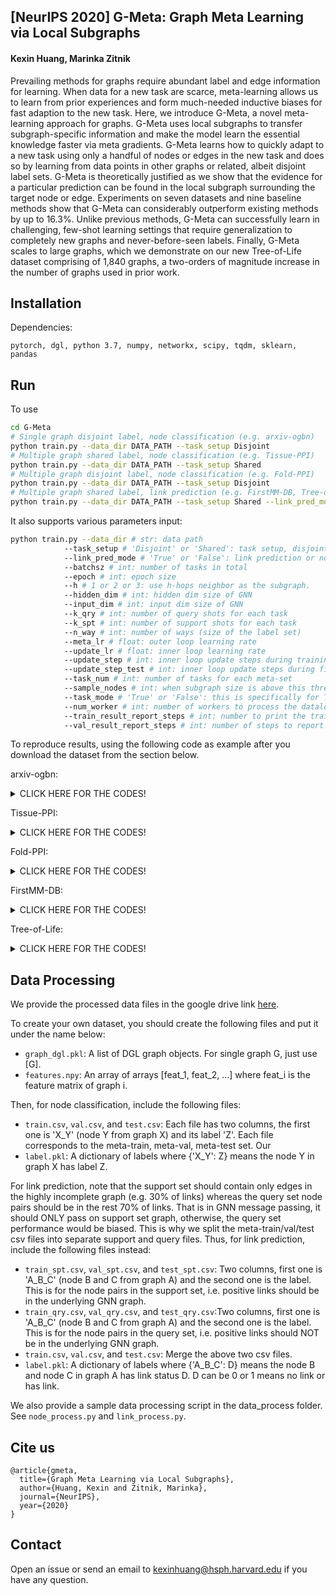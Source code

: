 ## [NeurIPS 2020] G-Meta: Graph Meta Learning via Local Subgraphs
#### Kexin Huang, Marinka Zitnik

Prevailing methods for graphs require abundant label and edge information for learning. When data for a new task are scarce, meta-learning allows us to learn from prior experiences and form much-needed inductive biases for fast adaption to the new task. Here, we introduce G-Meta, a novel meta-learning approach for graphs. G-Meta uses local subgraphs to transfer subgraph-specific information and make the model learn the essential knowledge faster via meta gradients. G-Meta learns how to quickly adapt to a new task using only a handful of nodes or edges in the new task and does so by learning from data points in other graphs or related, albeit disjoint label sets. G-Meta is theoretically justified as we show that the evidence for a particular prediction can be found in the local subgraph surrounding the target node or edge. Experiments on seven datasets and nine baseline methods show that G-Meta can considerably outperform existing methods by up to 16.3%. Unlike previous methods, G-Meta can successfully learn in challenging, few-shot learning settings that require generalization to completely new graphs and never-before-seen labels. Finally, G-Meta scales to large graphs, which we demonstrate on our new Tree-of-Life dataset comprising of 1,840 graphs, a two-orders of magnitude increase in the number of graphs used in prior work.

## Installation

Dependencies:
```
pytorch, dgl, python 3.7, numpy, networkx, scipy, tqdm, sklearn, pandas
```

## Run
To use 
```bash
cd G-Meta
# Single graph disjoint label, node classification (e.g. arxiv-ogbn)
python train.py --data_dir DATA_PATH --task_setup Disjoint
# Multiple graph shared label, node classification (e.g. Tissue-PPI)
python train.py --data_dir DATA_PATH --task_setup Shared
# Multiple graph disjoint label, node classification (e.g. Fold-PPI)
python train.py --data_dir DATA_PATH --task_setup Disjoint
# Multiple graph shared label, link prediction (e.g. FirstMM-DB, Tree-of-Life)
python train.py --data_dir DATA_PATH --task_setup Shared --link_pred_mode True
```

It also supports various parameters input:

```bash
python train.py --data_dir # str: data path
            --task_setup # 'Disjoint' or 'Shared': task setup, disjoint label or shared label
            --link_pred_mode # 'True' or 'False': link prediction or node classification
            --batchsz # int: number of tasks in total
            --epoch # int: epoch size
            --h # 1 or 2 or 3: use h-hops neighbor as the subgraph.
            --hidden_dim # int: hidden dim size of GNN
            --input_dim # int: input dim size of GNN
            --k_qry # int: number of query shots for each task
            --k_spt # int: number of support shots for each task
            --n_way # int: number of ways (size of the label set)
            --meta_lr # float: outer loop learning rate
            --update_lr # float: inner loop learning rate
            --update_step # int: inner loop update steps during training
            --update_step_test # int: inner loop update steps during finetuning
            --task_num # int: number of tasks for each meta-set
            --sample_nodes # int: when subgraph size is above this threshold, it samples this number of nodes from the subgraph
            --task_mode # 'True' or 'False': this is specifically for Tissue-PPI, where there are 10 tasks to evaluate.
            --num_worker # int: number of workers to process the dataloader. default 0.
            --train_result_report_steps # int: number to print the training accuracy.
            --val_result_report_steps # int: number of steps to report the validation accuracy, recommend to the batchsz/n.
```

To reproduce results, using the following code as example after you download the dataset from the section below.

arxiv-ogbn:
<details>
<summary>CLICK HERE FOR THE CODES!</summary>

```
python 
```
</details>

Tissue-PPI:
<details>
<summary>CLICK HERE FOR THE CODES!</summary>

```
python 
```
</details>

Fold-PPI:
<details>
<summary>CLICK HERE FOR THE CODES!</summary>

```
python 
```
</details>

FirstMM-DB:
<details>
<summary>CLICK HERE FOR THE CODES!</summary>

```
python 
```
</details>

Tree-of-Life:
<details>
<summary>CLICK HERE FOR THE CODES!</summary>

```
python 
```
</details>


## Data Processing

We provide the processed data files in the google drive link [here]().

To create your own dataset, you should create the following files and put it under the name below:

- `graph_dgl.pkl`: A list of DGL graph objects. For single graph G, just use [G].
- `features.npy`: An array of arrays [feat_1, feat_2, ...] where feat_i is the feature matrix of graph i. 

Then, for node classification, include the following files:
- `train.csv`, `val.csv`, and `test.csv`: Each file has two columns, the first one is 'X_Y' (node Y from graph X) and its label 'Z'. Each file corresponds to the meta-train, meta-val, meta-test set. Our 
- `label.pkl`: A dictionary of labels where {'X_Y': Z} means the node Y in graph X has label Z.  

For link prediction, note that the support set should contain only edges in the highly incomplete graph (e.g. 30% of links) whereas the query set node pairs should be in the rest 70% of links. That is in GNN message passing, it should ONLY pass on support set graph, otherwise, the query set performance would be biased. This is why we split the meta-train/val/test csv files into separate support and query files. Thus, for link prediction, include the following files instead:
- `train_spt.csv`, `val_spt.csv`, and `test_spt.csv`: Two columns, first one is 'A_B_C' (node B and C from graph A) and the second one is the label. This is for the node pairs in the support set, i.e. positive links should be in the underlying GNN graph.
- `train_qry.csv`, `val_qry.csv`, and `test_qry.csv`:Two columns, first one is 'A_B_C' (node B and C from graph A) and the second one is the label. This is for the node pairs in the query set, i.e. positive links should NOT be in the underlying GNN graph.
- `train.csv`, `val.csv`, and `test.csv`: Merge the above two csv files.
- `label.pkl`: A dictionary of labels where {'A_B_C': D} means the node B and node C in graph A has link status D. D can be 0 or 1 means no link or has link.

We also provide a sample data processing script in the data_process folder. See `node_process.py` and `link_process.py`.

## Cite us
```
@article{gmeta,
  title={Graph Meta Learning via Local Subgraphs},
  author={Huang, Kexin and Zitnik, Marinka},
  journal={NeurIPS},
  year={2020}
}
```

## Contact
Open an issue or send an email to kexinhuang@hsph.harvard.edu if you have any question. 

